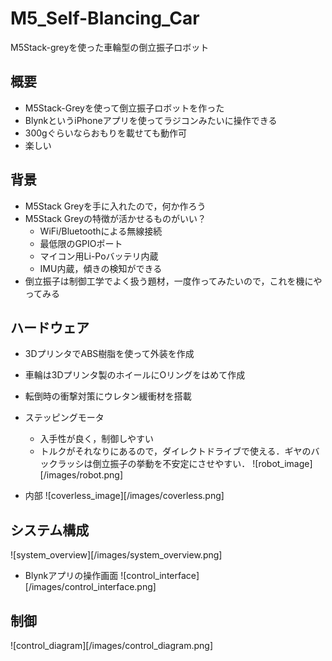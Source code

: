 # M5_Self-Blancing_Car
M5Stack-greyを使った車輪型の倒立振子ロボット

## 概要
- M5Stack-Greyを使って倒立振子ロボットを作った
- BlynkというiPhoneアプリを使ってラジコンみたいに操作できる
- 300gぐらいならおもりを載せても動作可
- 楽しい

## 背景
- M5Stack Greyを手に入れたので，何か作ろう
- M5Stack Greyの特徴が活かせるものがいい？
    - WiFi/Bluetoothによる無線接続
    - 最低限のGPIOポート
    - マイコン用Li-Poバッテリ内蔵
    - IMU内蔵，傾きの検知ができる
- 倒立振子は制御工学でよく扱う題材，一度作ってみたいので，これを機にやってみる

## ハードウェア
- 3DプリンタでABS樹脂を使って外装を作成
- 車輪は3Dプリンタ製のホイールにOリングをはめて作成
- 転倒時の衝撃対策にウレタン緩衝材を搭載
- ステッピングモータ
    - 入手性が良く，制御しやすい
    - トルクがそれなりにあるので，ダイレクトドライブで使える．ギヤのバックラッシは倒立振子の挙動を不安定にさせやすい．
![robot_image][/images/robot.png]

- 内部
![coverless_image][/images/coverless.png]

## システム構成

![system_overview][/images/system_overview.png]

- Blynkアプリの操作画面
![control_interface][/images/control_interface.png]

## 制御

![control_diagram][/images/control_diagram.png]